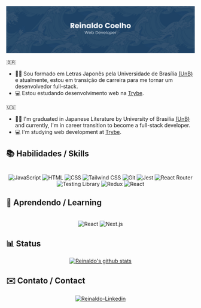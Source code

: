  <img align='center' src="./images/coelho.png" alt="Reinaldo Coelho Background"/>

🇧🇷

- 👋🏻 Sou formado em Letras Japonês pela Universidade de Brasília [(UnB)](https://www.unb.br/) e atualmente, estou em transição de carreira para me tornar um desenvolvedor full-stack.
- 💻 Estou estudando desenvolvimento web na [Trybe](https://www.betrybe.com/).

🇺🇸

- 👋🏻 I'm graduated in Japanese Literature by University of Brasilia [(UnB)](https://international.unb.br/) and currently, I'm in career transition to become a full-stack developer.
- 💻 I'm studying web development at [Trybe](https://www.betrybe.com/).

## 📚 Habilidades / Skills

<section align='center'><br>
 
<img src='https://img.shields.io/badge/javascript-%23F7DF1E.svg?style=for-the-badge&logo=javascript&logoColor=black' alt='JavaScript'/>
<img src='https://img.shields.io/badge/html5-%23E34F26.svg?style=for-the-badge&logo=html5&logoColor=white' alt='HTML'/>
<img src='https://img.shields.io/badge/css3-%231572B6.svg?style=for-the-badge&logo=css3&logoColor=white' alt='CSS'/>
<img src='https://img.shields.io/badge/tailwindcss-%2338B2AC.svg?style=for-the-badge&logo=tailwind-css&logoColor=white' alt='Tailwind CSS'/>
<img src='https://img.shields.io/badge/git-%23F05033.svg?style=for-the-badge&logo=git&logoColor=white' alt='Git'/>
<img src='https://img.shields.io/badge/-jest-%23C21325?style=for-the-badge&logo=jest&logoColor=white' alt='Jest'/>
<img src='https://img.shields.io/badge/React_Router-CA4245?style=for-the-badge&logo=react-router&logoColor=white' alt='React Router'/>
<img src='https://img.shields.io/badge/-TestingLibrary-%23E33332?style=for-the-badge&logo=testing-library&logoColor=white' alt='Testing Library'/>
<img src='https://img.shields.io/badge/redux-%23593d88.svg?style=for-the-badge&logo=redux&logoColor=white' alt='Redux'/>
<img src='https://img.shields.io/badge/react-%2320232a.svg?style=for-the-badge&logo=react&logoColor=%2361DAFB' alt='React'/>
 </section>

## 🌱 Aprendendo / Learning

<section align='center'><br>
  <img align='center' alt='React' src='https://img.shields.io/badge/React-20232A?style=for-the-badge&logo=react&logoColor=61DAFB'/>
  <img align='center' alt='Next.js' src='https://img.shields.io/badge/Next-black?style=for-the-badge&logo=next.js&logoColor=white'>
  
</section>

## 📊 Status

<section align='center'>
<a href="https://github.com/coelhoreinaldo"><img src="https://github-readme-streak-stats.herokuapp.com/?user=coelhoreinaldo&theme=tokyonight&hide_border=true)" alt="Reinaldo's github stats" /></a>
</section>
    
 ## ✉️ Contato / Contact

<section align='center'>
<a href='https://www.linkedin.com/in/coelhoreinaldo/' target='_blank' ><img align='center' alt='Reinaldo-Linkedin' src='https://img.shields.io/badge/LinkedIn-0077B5?style=for-the-badge&logo=linkedin&logoColor=white'/></a>
</section>

